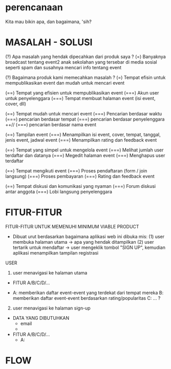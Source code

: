# perencanaan
Kita mau bikin apa, dan bagaimana, 'sih?

# MASALAH - SOLUSI
(?) Apa masalah yang hendak dipecahkan dari produk saya ?
(=) Banyaknya broadcast tentang event2 anak sekolahan yang tersebar di media sosial seperti spam
    dan susahnya mencari info tentang event

(?) Bagaimana produk kami memecahkan masalah ?
(=) Tempat efisin untuk mempublikasikan event dan mudah untuk mencari event

(==) Tempat yang efisien untuk mempublikasikan event
(===) Akun user untuk penyelenggara
(===) Tempat membuat halaman event (isi event, cover, dll)

(==) Tempat mudah untuk mencari event
(===) Pencarian berdasar waktu
(===) pencarian berdasar tempat
(===) pencarian berdasar penyelenggara
++// (===) pencarian berdasar nama event

(==) Tampilan event
(===) Menampilkan isi event, cover, tempat, tanggal, jenis event, jadwal event
(===) Menampilkan rating dan feedback event

(==) Tempat yang simpel untuk mengelola event
(===) Melihat jumlah user terdaftar dan datanya
(===) Megedit halaman event
(===) Menghapus user terdaftar

(==) Tempat mengikuti event
(===) Proses pendaftaran (form / join langsung)
(===) Proses pembayaran
(===) Rating dan feedback event

(==) Tempat diskusi dan komunikasi yang nyaman
(===) Forum diskusi antar anggota
(===) Lobi langsung penyelenggara


# FITUR-FITUR
FITUR-FITUR UNTUK MEMENUHI MINIMUM VIABLE PRODUCT
* Dibuat urut berdasarkan bagaimana aplikasi web ini dibuka
	mis: (1) user membuka halaman utama -> apa yang hendak ditampilkan
	     (2) user tertarik untuk mendaftar -> user mengeklik tombol "SIGN UP", kemudian aplikasi menampilkan tampilan registrasi
		     

USER
1) user menavigasi ke halaman utama
* FITUR A/B/C/D/...
- A: memberikan daftar event-event yang terdekat dari tempat mereka
  B: memberikan daftar event-event berdasarkan rating/popularitas
  C: ... ?

2) user menavigasi ke halaman sign-up
* DATA YANG DIBUTUHKAN
	- email
	- 
* FITUR A/B/C/D/...
	- A: 


# FLOW
